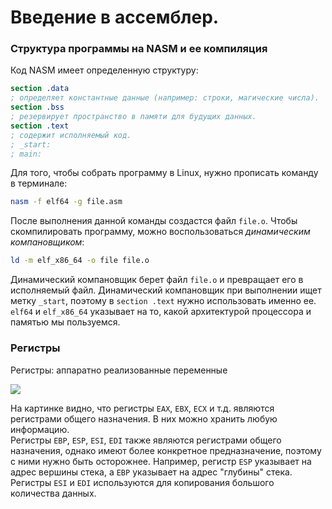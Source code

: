# Введение в ассемблер.
### Структура программы на NASM и ее компиляция
Код NASM имеет определенную структуру:
```nasm
section .data
; определяет константные данные (например: строки, магические числа).
section .bss
; резервирует пространство в памяти для будущих данных.
section .text
; содержит исполняемый код.
; _start:
; main:
```
Для того, чтобы собрать программу в Linux, нужно прописать команду в терминале:
```bash
nasm -f elf64 -g file.asm
```
После выполнения данной команды создастся файл `file.o`. Чтобы скомпилировать программу, можно воспользоваться *динамическим компановщиком*:
```bash
ld -m elf_x86_64 -o file file.o
```
Динамический компановщик берет файл `file.o` и превращает его в исполняемый файл. Динамический компановщик при выполнении ищет метку `_start`,
поэтому в `section .text` нужно использовать именно ее. `elf64` и `elf_x86_64` указывает на то, какой архитектурой процессора и  памятью мы пользуемся.

### Регистры
Регистры: аппаратно реализованные переменные

![](https://i.ytimg.com/vi/RXbnp7BxQuA/maxresdefault.jpg)

На картинке видно, что регистры `EAX`, `EBX`, `ECX` и т.д. являются регистрами общего назначения. В них можно хранить любую информацию.<br>
Регистры `EBP`, `ESP`, `ESI`, `EDI` также являются регистрами общего назначения, однако имеют более конкретное предназначение, поэтому с ними нужно быть осторожнее.
Например, регистр `ESP` указывает на адрес вершины стека, а `EBP` указывает на адрес "глубины" стека.<br>
Регистры `ESI` и `EDI` используются для копирования большого количества данных.<br>
